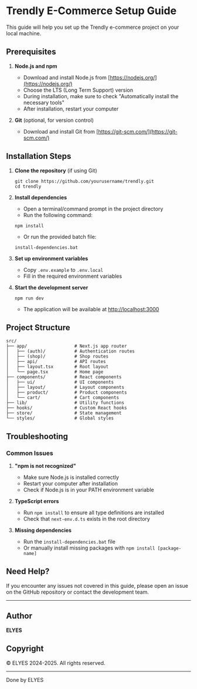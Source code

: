 # Trendly E-Commerce Setup Guide

This guide will help you set up the Trendly e-commerce project on your local machine.

## Prerequisites

1. **Node.js and npm**
   - Download and install Node.js from [https://nodejs.org/](https://nodejs.org/)
   - Choose the LTS (Long Term Support) version
   - During installation, make sure to check "Automatically install the necessary tools"
   - After installation, restart your computer

2. **Git** (optional, for version control)
   - Download and install Git from [https://git-scm.com/](https://git-scm.com/)

## Installation Steps

1. **Clone the repository** (if using Git)
   ```
   git clone https://github.com/yourusername/trendly.git
   cd trendly
   ```

2. **Install dependencies**
   - Open a terminal/command prompt in the project directory
   - Run the following command:
   ```
   npm install
   ```
   - Or run the provided batch file:
   ```
   install-dependencies.bat
   ```

3. **Set up environment variables**
   - Copy `.env.example` to `.env.local`
   - Fill in the required environment variables

4. **Start the development server**
   ```
   npm run dev
   ```
   - The application will be available at [http://localhost:3000](http://localhost:3000)

## Project Structure

```
src/
├── app/                  # Next.js app router
│   ├── (auth)/           # Authentication routes
│   ├── (shop)/           # Shop routes
│   ├── api/              # API routes
│   ├── layout.tsx        # Root layout
│   └── page.tsx          # Home page
├── components/           # React components
│   ├── ui/               # UI components
│   ├── layout/           # Layout components
│   ├── product/          # Product components
│   └── cart/             # Cart components
├── lib/                  # Utility functions
├── hooks/                # Custom React hooks
├── store/                # State management
└── styles/               # Global styles
```

## Troubleshooting

### Common Issues

1. **"npm is not recognized"**
   - Make sure Node.js is installed correctly
   - Restart your computer after installation
   - Check if Node.js is in your PATH environment variable

2. **TypeScript errors**
   - Run `npm install` to ensure all type definitions are installed
   - Check that `next-env.d.ts` exists in the root directory

3. **Missing dependencies**
   - Run the `install-dependencies.bat` file
   - Or manually install missing packages with `npm install [package-name]`

## Need Help?

If you encounter any issues not covered in this guide, please open an issue on the GitHub repository or contact the development team.

---

## Author

**ELYES**

## Copyright

© ELYES 2024-2025. All rights reserved.

---

Done by ELYES 